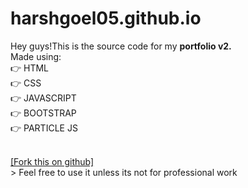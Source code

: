 # harshgoel05.github.io

Hey guys!This is the source code for my **portfolio v2.**<br>
Made using: <br>
:point_right: HTML <br>
:point_right:  CSS <br>
:point_right: JAVASCRIPT <br>
:point_right: BOOTSTRAP <br>
:point_right: PARTICLE JS <br> 

<br>
<a href="https://github.com/harshgoel05/harshgoel05.github.io/fork">[Fork this on github]</a>
<br>
> Feel free to use it unless its not for professional work

